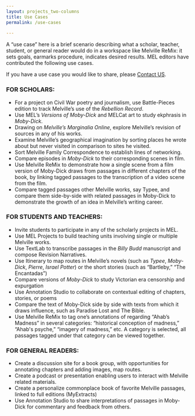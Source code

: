 ```yaml
---
layout: projects_two-columns
title: Use Cases
permalink: /use-cases
 
---
```

 

A “use case” here is a brief scenario describing what a scholar, teacher, student, or general reader would do in a workspace like Melville ReMix: it sets goals, earmarks procedure, indicates desired results. MEL editors have contributed the following use cases.

If you have a use case you would like to share, please  [Contact US](mailto:John.L.Bryant@hofstra.edu).

### FOR SCHOLARS:

-   For a project on Civil War poetry and journalism, use Battle-Pieces edition to track Melville’s use of the  _Rebellion Record_.
-   Use MEL’s  _Versions of Moby-Dick_ and MELCat art to study ekphrasis in  _Moby-Dick_.
-   Drawing on  _Melville’s Marginalia Online_, explore Melville’s revision of sources in any of his works.
-   Examine Melville’s geographical imagination by sorting places he wrote about but never visited in comparison to sites he visited.
-   Sort Melville Family Correspondence to establish lines of networking.
-   Compare episodes in  _Moby-Dick_  to their corresponding scenes in film.
-   Use Melville ReMix to demonstrate how a single scene from a film version of Moby-Dick draws from passages in different chapters of the book, by linking tagged passages to the transcription of a video scene from the film.
-   Compare tagged passages other Melville works, say Typee, and compare them side-by-side with related passages in Moby-Dick to demonstrate the growth of an idea in Melville’s writing career.

### FOR STUDENTS AND TEACHERS:

-   Invite students to participate in any of the scholarly projects in MEL.
-   Use MEL Projects to build teaching units involving single or multiple Melville works.
-   Use TextLab to transcribe passages in the  _Billy Budd_  manuscript and compose Revision Narratives.
-   Use Itinerary to map routes in Melville’s novels (such as  _Typee_,  _Moby-Dick_,  _Pierre_,  _Israel Potter_) or the short stories (such as “Bartleby,” “The Encantadas”)
-   Compare versions of  _Moby-Dick_  to study Victorian era censorship and expurgation
-   Use Annotation Studio to collaborate on contextual editing of chapters, stories, or poems
-   Compare the text of Moby-Dick side by side with texts from which it draws influence, such as Paradise Lost and The Bible.
-   Use Melville ReMix to tag one’s annotations of regarding “Ahab’s Madness” in several categories: “historical conception of madness,” “Ahab's psyche,” “imagery of madness,” etc. A category is selected, all passages tagged under that category can be viewed together.

### FOR GENERAL READERS:

-   Create a discussion site for a book group, with opportunities for annotating chapters and adding images, map routes.
-   Create a podcast or presentation enabling users to interact with Melville related materials.
-   Create a personalize commonplace book of favorite Melville passages, linked to full editions (MyExtracts)
-   Use Annotation Studio to share interpretations of passages in Moby-Dick for commentary and feedback from others.

